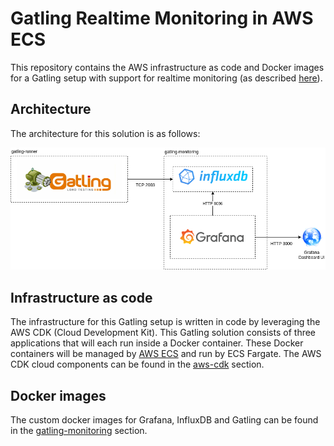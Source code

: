 # Gatling Realtime Monitoring in AWS ECS
This repository contains the AWS infrastructure as code and Docker images for a Gatling setup with support for realtime monitoring (as 
described [here](https://gatling.io/docs/current/realtime_monitoring/)).

## Architecture
The architecture for this solution is as follows:

![architecture](doc/images/gatling-realtime-monitoring-architecture.png "gatling realtime monitoring architecture overview")

## Infrastructure as code
The infrastructure for this Gatling setup is written in code by leveraging the AWS CDK (Cloud Development Kit). 
This Gatling solution consists of three applications that will each run inside a Docker container. These Docker containers 
will be managed by [AWS ECS](https://aws.amazon.com/ecs/) and run by ECS Fargate.
The AWS CDK cloud components can be found in the [aws-cdk](./aws-cdk) section.

## Docker images
The custom docker images for Grafana, InfluxDB and Gatling can be found in the [gatling-monitoring](./gatling-monitoring) section.


